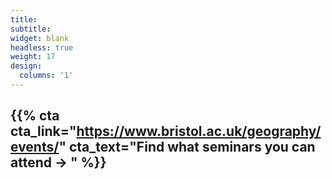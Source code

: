 ```yaml
---
title:
subtitle:
widget: blank
headless: true
weight: 17
design:
  columns: '1'
---
```



## {{% cta cta_link="https://www.bristol.ac.uk/geography/events/" cta_text="Find what seminars you can attend → " %}}

